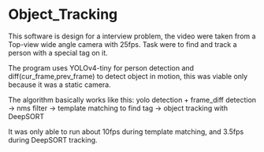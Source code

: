 # Object_Tracking
This software is design for a interview problem, the video were taken from a Top-view wide angle camera with 25fps.
Task were to find and track a person with a special tag on it.

The program uses YOLOv4-tiny for person detection and diff(cur_frame,prev_frame) to detect object in motion, 
this was viable only because it was a static camera. 

The algorithm basically works like this:
    yolo detection + frame_diff detection -> nms filter -> template matching to find tag -> object tracking with DeepSORT

It was only able to run about 10fps during template matching, and 3.5fps during DeepSORT tracking.
